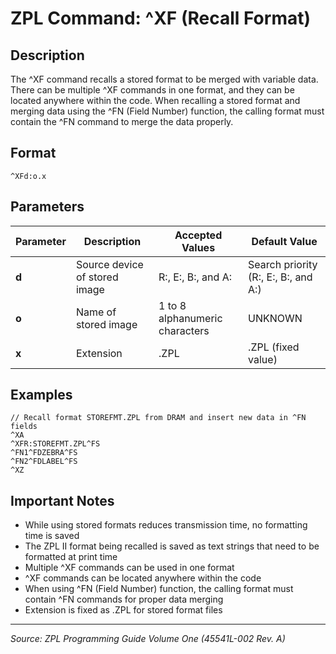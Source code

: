 # ZPL Command: ^XF (Recall Format)

## Description
The ^XF command recalls a stored format to be merged with variable data. There can be multiple ^XF commands in one format, and they can be located anywhere within the code. When recalling a stored format and merging data using the ^FN (Field Number) function, the calling format must contain the ^FN command to merge the data properly.

## Format
```
^XFd:o.x
```

## Parameters
| Parameter | Description | Accepted Values | Default Value |
|-----------|-------------|----------------|---------------|
| **d** | Source device of stored image | R:, E:, B:, and A: | Search priority (R:, E:, B:, and A:) |
| **o** | Name of stored image | 1 to 8 alphanumeric characters | UNKNOWN |
| **x** | Extension | .ZPL | .ZPL (fixed value) |

## Examples
```zpl
// Recall format STOREFMT.ZPL from DRAM and insert new data in ^FN fields
^XA
^XFR:STOREFMT.ZPL^FS
^FN1^FDZEBRA^FS
^FN2^FDLABEL^FS
^XZ
```

## Important Notes
- While using stored formats reduces transmission time, no formatting time is saved
- The ZPL II format being recalled is saved as text strings that need to be formatted at print time
- Multiple ^XF commands can be used in one format
- ^XF commands can be located anywhere within the code
- When using ^FN (Field Number) function, the calling format must contain ^FN commands for proper data merging
- Extension is fixed as .ZPL for stored format files

---
*Source: ZPL Programming Guide Volume One (45541L-002 Rev. A)*